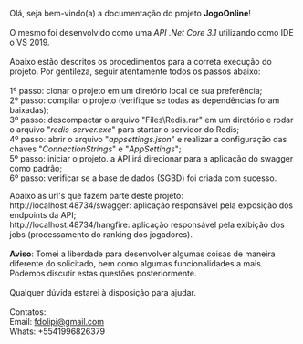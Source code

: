 Olá, seja bem-vindo(a) a documentação do projeto <b>JogoOnline</b>!
<br><br>
O mesmo foi desenvolvido como uma <i>API .Net Core 3.1</i> utilizando como IDE o VS 2019.
<br><br>
Abaixo estão descritos os procedimentos para a correta execução do projeto. Por gentileza, seguir atentamente todos os passos abaixo:
<br><br>
1º passo: clonar o projeto em um diretório local de sua preferência;
<br>
2º passo: compilar o projeto (verifique se todas as dependências foram baixadas);
<br>
3º passo: descompactar o arquivo "Files\Redis.rar" em um diretório e rodar o arquivo "<i>redis-server.exe</i>" para startar o servidor do Redis;
<br>
4º passo: abrir o arquivo "<i>appsettings.json</i>" e realizar a configuração das chaves "<i>ConnectionStrings</i>" e "<i>AppSettings</i>";
<br>
5º passo: iniciar o projeto. a API irá direcionar para a aplicação do swagger como padrão;
<br>
6º passo: verificar se a base de dados (SGBD) foi criada com sucesso.
<br>

Abaixo as url's que fazem parte deste projeto:
<br>
http://localhost:48734/swagger: aplicação responsável pela exposição dos endpoints da API;
<br>
http://localhost:48734/hangfire: aplicação responsável pela exibição dos jobs (processamento do ranking dos jogadores).
<br><br>
<b>Aviso</b>: Tomei a liberdade para desenvolver algumas coisas de maneira diferente do solicitado, bem como algumas funcionalidades a mais. Podemos discutir estas questões posteriormente.
<br><br>
Qualquer dúvida estarei à disposição para ajudar.
<br><br>
Contatos:
<br>
Email: fdolipi@gmail.com
<br>
Whats: +5541996826379

